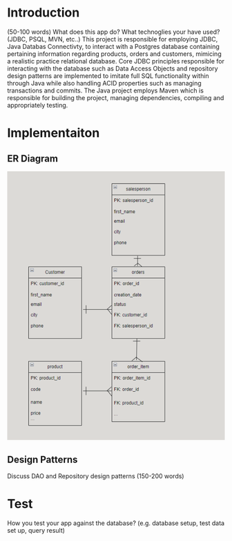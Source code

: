 # Introduction
(50-100 words)
What does this app do? What technoglies your have used? (JDBC, PSQL, MVN, etc..)
This project is responsible for employing JDBC, Java Databas Connectivty, to interact with a Postgres database containing pertaining information regarding products,
orders and customers, mimicing a realistic practice relational database. Core JDBC principles responsible for interacting with the database such as Data Access Objects
and repository design patterns are implemented to imitate full SQL functionality within through Java while also handling ACID properties such as managing transactions 
and commits. The Java project employs Maven which is responsible for building the project, managing dependencies, compiling and appropriately testing.

# Implementaiton
## ER Diagram
![ER Diagram](/core_java/jdbc/assets/erdJDBC.png)

## Design Patterns
Discuss DAO and Repository design patterns (150-200 words)

# Test
How you test your app against the database? (e.g. database setup, test data set up, query result)
